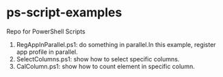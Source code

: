 # ps-script-examples
Repo for PowerShell Scripts

1. RegAppInParallel.ps1: do something in parallel.In this example, register app profile in parallel.
2. SelectColumns.ps1:  show how to select specific columns.
3. CalColumn.ps1:  show how to count element in specific column.
